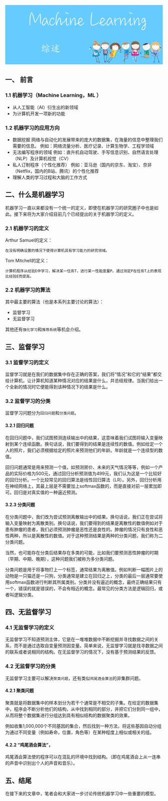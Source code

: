 ![封面](综述/Cover.jpg)

## 一、 前言 

### 1.1 机器学习（Machine Learning，ML ）
- 从人工智能（AI）衍生出的新领域
- 为计算机开发一项新的功能

### 1.2 机器学习的应用方向
- 数据挖掘
   网络与自动化的发展带来的庞大的数据集，在海量的信息中整理我们需要的信息。
   例如：网络流量分析、医疗记录、计算生物学、工程学领域
- 无法编写程序的领域
   例如：直升机自动驾驶、手写信息识别、自然语言处理（NLP）及计算机视觉（CV）
- 私人订制程序（个性化推荐）
   例如：亚马逊（国内的京东、淘宝）、奈非（Netflix，国内的B站、腾讯）的个性化推荐
- 理解人类的学习过程和大脑的工作方式

## 二、什么是机器学习
机器学习一直以来都没有一个统一的定义，即使在机器学习的研究圈子中也是如此。接下来将为大家介绍目前几个已经提出的关于机器学习的定义。

### 2.1 机器学习的定义
Arthur Samuel的定义：

`在没有明确设置的情况下使得计算机具有学习能力的研究领域。`

Tom Mitchell的定义：

`计算机程序从经验E中学习，解决某一任务T，进行某一性能度量P。通过测定P在任务T上的表现比经验E而提高。`

### 2.2 机器学习的算法
其中最主要的算法（也是本系列主要讨论的算法）：
- 监督学习
- 无监督学习

其他还有`强化学习`和`推荐系统`等机会介绍。

## 三、监督学习

### 3.1 监督学习的定义
监督学习就是在我们的数据集中存在正确的答案，我们将“情况”和它的“结果”都交给计算机，让计算机知道某种情况对应的结果是什么，并总结规律。当我们给出一个全新的情况时它便能得到该种情况下的结果是什么。

### 3.2 监督学习的分类
监督学习问题分为`回归问题`和`分类问题`。

#### 3.2.1 回归问题
在回归问题中，我们试图预测连续输出中的结果，这意味着我们试图将输入变量映射到某个连续函数。换句话说，我们要得到的结果是连续性的数值。例如给定一个人的照片，我们必须根据给定的照片来预测他们的年龄。年龄就是一个连续型的数值。

回归问题通常是用来预测一个值，如预测房价、未来的天气情况等等，例如一个产品的实际价格为500元，通过回归分析预测值为499元，我们认为这是一个比较好的回归分析。一个比较常见的回归算法是线性回归算法（LR）。另外，回归分析用在神经网络上，其最上层是不需要加上softmax函数的，而是直接对前一层累加即可。回归是对真实值的一种逼近预测。

#### 3.2.3 分类问题
在分类问题中，我们改为尝试预测离散输出中的结果。换句话说，我们正在尝试将输入变量映射为离散类别。换句话说，我们要得到的结果是离散性的数值例如对于患有肿瘤的患者，我们必须预测肿瘤是恶性还是良性的。肿瘤的情况只有良性和恶性两种，所以是离散性的数值。对于这种预测结果是两种的分类问题，我们称为二分类问题。

当然，也可能存在分类后结果存在多类的可能，比如我们要预测恶性肿瘤的时期（早期、中期、晚期），这种问题我们被称为多分类问题。

分类问题是用于将事物打上一个标签，通常结果为离散值。例如判断一幅图片上的动物是一只猫还是一只狗，分类通常是建立在回归之上，分类的最后一层通常要使用softmax函数进行判断其所属类别。分类并没有逼近的概念，最终正确结果只有一个，错误的就是错误的，不会有相近的概念。最常见的分类方法是逻辑回归，或者叫逻辑分类。

## 四、无监督学习

### 4.1 无监督学习的定义
无监督学习不知道预测主体，它是在一堆堆数据中不断挖掘并寻找数据之间的关系，而不是通过选取自变量预测因变量。简单来说，无监督学习就是找寻数据之间的联系或者说相同的结构。在无监督学习的情况下，没有基于预测结果的反馈。

### 4.2 无监督学习的分类
无监督学习主要可以解决`聚类问题`，还有类似`鸡尾酒会算法`的非集群问题。

#### 4.2.1 聚类问题
聚类就是将数据集中的样本划分为若干个通常是不相交的子集。在给定的数据集中，程序会不断分析他们的结构，从中找到相同的部分，并把它们分到同一组中，从而将整个数据集进行分组达到具有相似结构的数据聚类的效果。

例如收集1,000,000个不同基因的集合，然后找到一种方法，将这些基因自动分组为通过不同变量（例如寿命，位置，角色等）在某种程度上相似或相关的组。

#### 4.2.2 “鸡尾酒会算法”，
鸡尾酒会算法使的程序可以在混乱的环境中找到结构。（即在鸡尾酒会上从一连串的声音中识别出个人的声音和音乐）。 

## 五、结尾
在接下来的文章中，笔者会和大家进一步讨论传统机器学习中一些重要的模型。
